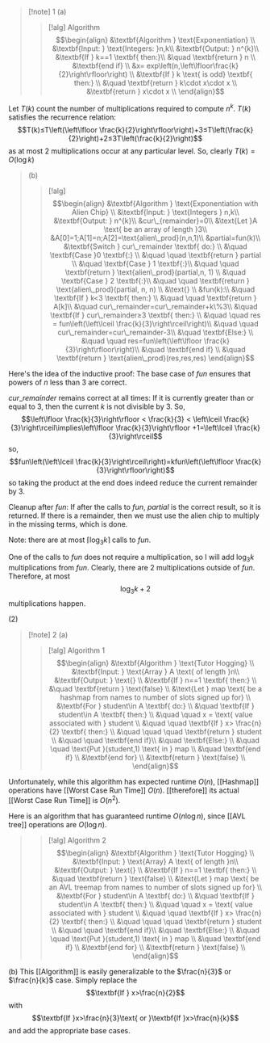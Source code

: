 >[!note] 1
(a) 
>>[!alg]  Algorithm
>>$$\begin{align}
&\textbf{Algorithm } \text{Exponentiation} \\
&\textbf{Input: } \text{Integers: }n,k\\
&\textbf{Output: } n^{k}\\
&\textbf{If } k==1 \textbf{ then:}\\
&\quad \textbf{return } n \\
&\textbf{end if} \\
&x= exp\left(n,\left\lfloor\frac{k}{2}\right\rfloor\right) \\
&\textbf{If } k \text{ is odd} \textbf{ then:} \\
&\quad \textbf{return } k\cdot x\cdot x \\
&\textbf{return } x\cdot x \\
\end{align}$$
>
Let $T(k)$ count the number of multiplications required to compute $n^{k}$. $T(k)$ satisfies the recurrence relation: $$T(k)≤T\left(\left\lfloor \frac{k}{2}\right\rfloor\right)+3≤T\left(\frac{k}{2}\right)+2≤3T\left(\frac{k}{2}\right)$$as at most $2$ multiplications occur at any particular level. So, clearly $T(k)=O(\log k)$
>
>(b) 
>>[!alg]
>>$$\begin{align}
&\textbf{Algorithm } \text{Exponentiation with Alien Chip} \\
&\textbf{Input: } \text{Integers } n,k\\
&\textbf{Output: } n^{k}\\
&cur\_{remainder}=0\\
&\text{Let }A \text{ be an array of length }3\\
&A[0]=1;A[1]=n;A[2]=\text{alien\_prod}(n,n,1)\\
&partial=fun(k)\\
&\textbf{Switch } cur\_remainder \textbf{ do:} \\
&\quad \textbf{Case }0 \textbf{:} \\
&\quad \quad \textbf{return } partial \\
&\quad \textbf{Case } 1 \textbf{:}\\
&\quad \quad \textbf{return } \text{alien\_prod}(partial,n, 1) \\
&\quad \textbf{Case } 2 \textbf{:}\\
&\quad \quad \textbf{return } \text{alien\_prod}(partial, n, n) \\
&\text{} \\
&fun(k):\\
&\quad \textbf{If } k<3 \textbf{ then:} \\
&\quad \quad \textbf{return } A[k]\\
&\quad cur\_remainder=cur\_remainder+k\%3\\
&\quad \textbf{If } cur\_remainder≥3 \textbf{ then:} \\
&\quad \quad res = fun\left(\left\lceil \frac{k}{3}\right\rceil\right)\\
&\quad \quad cur\_remainder=cur\_remainder-3\\
&\quad \textbf{Else:} \\
&\quad \quad res=fun\left(\left\lfloor \frac{k}{3}\right\rfloor\right)\\
&\quad \textbf{end if} \\
&\quad \textbf{return } \text{alien\_prod}(res,res,res)
\end{align}$$
>
Here's the idea of the inductive proof:
The base case of $fun$ ensures that powers of $n$ less than $3$ are correct. 
>
$cur\_remainder$ remains correct at all times: If it is currently greater than or equal to $3$, then the current $k$ is not divisible by $3$. So, $$\left\lfloor \frac{k}{3}\right\rfloor < \frac{k}{3} < \left\lceil \frac{k}{3}\right\rceil\implies\left\lfloor \frac{k}{3}\right\rfloor +1=\left\lceil \frac{k}{3}\right\rceil$$so, $$fun\left(\left\lceil \frac{k}{3}\right\rceil\right)=kfun\left(\left\lfloor \frac{k}{3}\right\rfloor\right)$$so taking the product at the end does indeed reduce the current remainder by $3$.
>
Cleanup after $fun$: If after the calls to $fun$, $partial$ is the correct result, so it is returned. If there is a remainder, then we must use the alien chip to multiply in the missing terms, which is done.
>
Note: there are at most $\left\lceil\log_{3}k\right\rceil$ calls to $fun$.
>
One of the calls to $fun$ does not require a multiplication, so I will add $\log_{3}k$ multiplications from $fun$. Clearly, there are $2$ multiplications outside of $fun$. Therefore, at most $$\log_{3}k+2$$multiplications happen.

(2)
>[!note] 2
>(a) 
>>[!alg] Algorithm 1
>>$$\begin{align}
&\textbf{Algorithm } \text{Tutor Hogging} \\
&\textbf{Input: } \text{Array } A \text{ of length }n\\
&\textbf{Output: } \text{} \\
&\textbf{If } n==1 \textbf{ then:} \\
&\quad \textbf{return } \text{false} \\
&\text{Let } map \text{ be a hashmap from names to number of slots signed up for} \\
&\textbf{For } student\in A \textbf{ do:} \\
&\quad \textbf{If } student\in A \textbf{ then:} \\
&\quad \quad x = \text{ value associated with } student \\
&\quad \quad \textbf{If } x> \frac{n}{2} \textbf{ then:} \\
&\quad \quad \quad \textbf{return } student \\
&\quad \quad \textbf{end if}\\
&\quad \textbf{Else:} \\
&\quad \quad \text{Put }(student,1) \text{ in } map \\
&\quad \textbf{end if} \\
&\textbf{end for} \\
&\textbf{return } \text{false} \\
\end{align}$$
>
Unfortunately, while this algorithm has expected runtime $O(n)$, [[Hashmap]] operations have [[Worst Case Run Time]] $O(n)$. [[therefore]] its actual [[Worst Case Run Time]] is $O(n^{2})$.
>
Here is an algorithm that has guaranteed runtime $O(n\log n)$, since [[AVL tree]] operations are $O(\log n)$.
>
>>[!alg] Algorithm 2
>>$$\begin{align}
&\textbf{Algorithm } \text{Tutor Hogging} \\
&\textbf{Input: } \text{Array} A \text{ of length }n\\
&\textbf{Output: } \text{} \\
&\textbf{If } n==1 \textbf{ then:} \\
&\quad \textbf{return } \text{false} \\
&\text{Let } map \text{ be an AVL treemap from names to number of slots signed up for} \\
&\textbf{For } student\in A \textbf{ do:} \\
&\quad \textbf{If } student\in A \textbf{ then:} \\
&\quad \quad x = \text{ value associated with } student \\
&\quad \quad \textbf{If } x> \frac{n}{2} \textbf{ then:} \\
&\quad \quad \quad \textbf{return } student \\
&\quad \quad \textbf{end if}\\
&\quad \textbf{Else:} \\
&\quad \quad \text{Put }(student,1) \text{ in } map \\
&\quad \textbf{end if} \\
&\textbf{end for} \\
&\textbf{return } \text{false} \\
\end{align}$$
>
(b) This [[Algorithm]] is easily generalizable to the $\frac{n}{3}$ or $\frac{n}{k}$ case. Simply replace the $$\textbf{If } x>\frac{n}{2}$$ with $$\textbf{If }x>\frac{n}{3}\text{ or }\textbf{If }x>\frac{n}{k}$$
and add the appropriate base cases.
